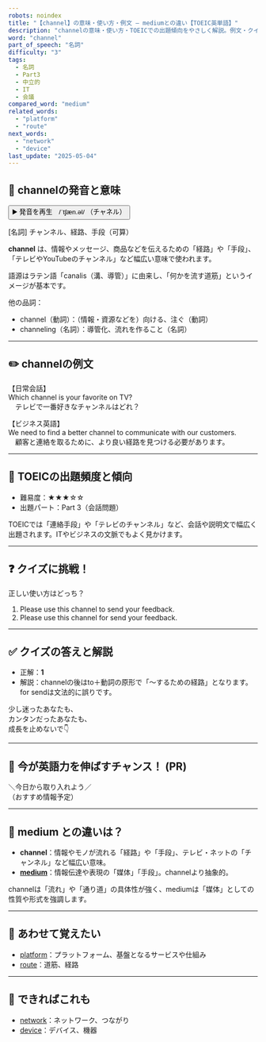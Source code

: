 ```yaml
---
robots: noindex
title: "【channel】の意味・使い方・例文 ― mediumとの違い【TOEIC英単語】"
description: "channelの意味・使い方・TOEICでの出題傾向をやさしく解説。例文・クイズ付きでmediumとの違いもわかりやすく学べます。"
word: "channel"
part_of_speech: "名詞"
difficulty: "3"
tags:
  - 名詞
  - Part3
  - 中立的
  - IT
  - 会議
compared_word: "medium"
related_words:
  - "platform"
  - "route"
next_words:
  - "network"
  - "device"
last_update: "2025-05-04"
---
```


## 🔰 channelの発音と意味

<button class="play-audio" onclick="playTTS('channel')">
  <span class="play-audio-main">
    ▶️ 発音を再生　/ˈtʃæn.əl/
  </span>
  <span class="play-audio-sub">
    （チャネル）
  </span>
</button>

[名詞] チャンネル、経路、手段（可算）

**channel** は、情報やメッセージ、商品などを伝えるための「経路」や「手段」、「テレビやYouTubeのチャンネル」など幅広い意味で使われます。

語源はラテン語「canalis（溝、導管）」に由来し、「何かを流す道筋」というイメージが基本です。

他の品詞：  
- channel（動詞）：（情報・資源などを）向ける、注ぐ（動詞）
- channeling（名詞）：導管化、流れを作ること（名詞）

---

## ✏️ channelの例文

【日常会話】  
Which channel is your favorite on TV?  
　テレビで一番好きなチャンネルはどれ？

【ビジネス英語】  
We need to find a better channel to communicate with our customers.  
　顧客と連絡を取るために、より良い経路を見つける必要があります。

---

## 🎯 TOEICの出題頻度と傾向

- 難易度：★★★☆☆
- 出題パート：Part 3（会話問題）

TOEICでは「連絡手段」や「テレビのチャンネル」など、会話や説明文で幅広く出題されます。ITやビジネスの文脈でもよく見かけます。

---

## ❓ クイズに挑戦！

正しい使い方はどっち？

1. Please use this channel to send your feedback.  
2. Please use this channel for send your feedback.

---

## ✅ クイズの答えと解説

- 正解：**1**
- 解説：channelの後はto＋動詞の原形で「～するための経路」となります。for sendは文法的に誤りです。

少し迷ったあなたも、  
カンタンだったあなたも、  
成長を止めないで👇️

---

## 🚀 今が英語力を伸ばすチャンス！ (PR)

<div class="info-center">
＼今日から取り入れよう／<br>  
（おすすめ情報予定）
</div>

---

## 🤔  medium との違いは？

- **channel**：情報やモノが流れる「経路」や「手段」、テレビ・ネットの「チャンネル」など幅広い意味。
- **[medium](/word/medium/)**：情報伝達や表現の「媒体」「手段」。channelより抽象的。

channelは「流れ」や「通り道」の具体性が強く、mediumは「媒体」としての性質や形式を強調します。

---

## 🧩 あわせて覚えたい

- [platform](/word/platform/)：プラットフォーム、基盤となるサービスや仕組み
- [route](/word/route/)：道筋、経路

---

## 📖 できればこれも

- [network](/word/network/)：ネットワーク、つながり
- [device](/word/device/)：デバイス、機器

<!-- cvid: aid22_bid21 -->
